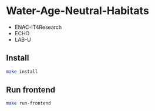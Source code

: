 # Water-Age-Neutral-Habitats

- ENAC-IT4Research
- ECHO
- LAB-U

## Install

```bash
make install
```

## Run frontend

```bash
make run-frontend
```
